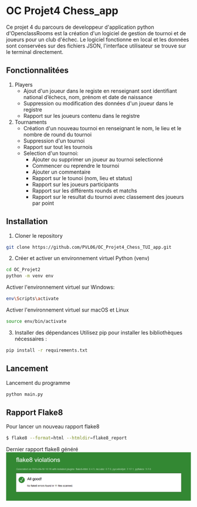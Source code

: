 # OC Projet4 Chess_app

Ce projet 4 du parcours de developpeur d'application python d'OpenclassRooms est la création d'un logiciel de gestion de tournoi et de joueurs pour un club d'échec.
Le logiciel fonctionne en local et les données sont conservées sur des fichiers JSON, l'interface utilisateur se trouve sur le terminal directement.

## Fonctionnalitées
1. Players
    * Ajout d'un joueur dans le registe en renseignant sont identifiant national d’échecs, nom, prénom et date de naissance
    * Suppression ou modification des données d'un joueur dans le registre
    * Rapport sur les joueurs contenu dans le registre
2. Tournaments
    * Création d'un nouveau tournoi en renseignant le nom, le lieu et le nombre de round du tournoi
    * Suppression d'un tournoi
    * Rapport sur tout les tournois
    * Selection d'un tournoi:
        * Ajouter ou supprimer un joueur au tournoi selectionné
        * Commencer ou reprendre le tournoi
        * Ajouter un commentaire
        * Rapport sur le tounoi (nom, lieu et status)
        * Rapport sur les joueurs participants 
        * Rapport sur les différents rounds et matchs
        * Rapport sur le resultat du tournoi avec classement des joueurs par point

## Installation
1. Cloner le repository
```bash
git clone https://github.com/PVL06/OC_Projet4_Chess_TUI_app.git
```
2. Créer et activer un environnement virtuel Python (venv)

```bash
cd OC_Projet2
python -m venv env
```
Activer l'environnement virtuel sur Windows:
```bash
env\Scripts\activate
```
Activer l'environnement virtuel sur macOS et Linux
```bash
source env/bin/activate
```
3. Installer des dépendances
Utilisez pip pour installer les bibliothèques nécessaires :
```bash
pip install -r requirements.txt
```

## Lancement
Lancement du programme
```bash
python main.py
```

## Rapport Flake8
Pour lancer un nouveau rapport flake8
```bash
$ flake8 --format=html --htmldir=flake8_report
```
Dernier rapport flake8 généré
![Flake8 html report](/img/flake8_last_report.png)





